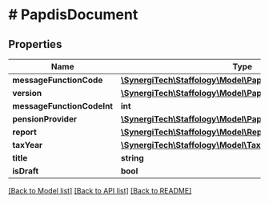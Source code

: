 # # PapdisDocument

## Properties

Name | Type | Description | Notes
------------ | ------------- | ------------- | -------------
**messageFunctionCode** | [**\SynergiTech\Staffology\Model\PapdisMessageFunctionCode**](PapdisMessageFunctionCode.md) |  | [optional]
**version** | [**\SynergiTech\Staffology\Model\PapdisVersion**](PapdisVersion.md) |  | [optional]
**messageFunctionCodeInt** | **int** | [readonly] | [optional]
**pensionProvider** | [**\SynergiTech\Staffology\Model\PapdisPensionProvider**](PapdisPensionProvider.md) |  | [optional]
**report** | [**\SynergiTech\Staffology\Model\Report**](Report.md) |  | [optional]
**taxYear** | [**\SynergiTech\Staffology\Model\TaxYear**](TaxYear.md) |  | [optional]
**title** | **string** |  | [optional]
**isDraft** | **bool** |  | [optional]

[[Back to Model list]](../../README.md#models) [[Back to API list]](../../README.md#endpoints) [[Back to README]](../../README.md)
